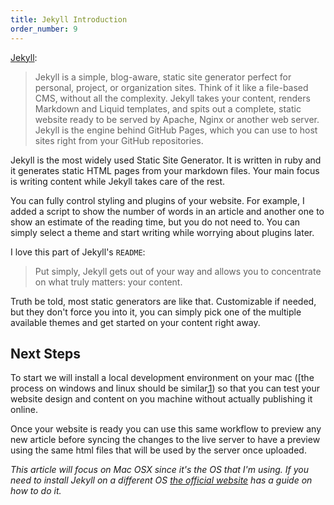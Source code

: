 ```yaml
---
title: Jekyll Introduction
order_number: 9
---
```


[Jekyll][2]:
>Jekyll is a simple, blog-aware, static site generator perfect for personal, project, or organization sites. Think of it like a file-based CMS, without all the complexity. Jekyll takes your content, renders Markdown and Liquid templates, and spits out a complete, static website ready to be served by Apache, Nginx or another web server. Jekyll is the engine behind GitHub Pages, which you can use to host sites right from your GitHub repositories.

Jekyll is the most widely used Static Site Generator. It is written in ruby and it generates static HTML pages from your markdown files. Your main focus is writing content while Jekyll takes care of the rest.

You can fully control styling and plugins of your website. For example, I added a script to show the number of words in an article and another one to show an estimate of the reading time, but you do not need to. You can simply select a theme and start writing while worrying about plugins later.

I love this part of Jekyll's `README`:

> Put simply, Jekyll gets out of your way and allows you to concentrate on what truly matters: your content.

Truth be told, most static generators are like that. Customizable if needed, but they don't force you into it, you can simply pick one of the multiple available themes and get started on your content right away.

## Next Steps

To start we will install a local development environment on your mac ([the process on windows and linux should be similar‚[1]) so that you can test your website design and content on you machine without actually publishing it online.

Once your website is ready you can use this same workflow to preview any new article before syncing the changes to the live server to have a preview using the same html files that will be used by the server once uploaded.

_This article will focus on Mac OSX since it's the OS that I'm using. If you need to install Jekyll on a different OS [the official website][1] has a guide on how to do it._

[1]: https://jekyllrb.com/docs/installation/#guides
[2]: https://github.com/jekyll/jekyll